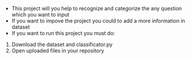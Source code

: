- This project will you help to recognize and categorize the any question which you want to input
- If you want to impove the project you could to add a more information in dataset
- If you want to run this project you must do:
1) Download the dataset and classificator.py
2) Open uploaded files in your repository

